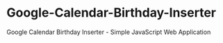 # Google-Calendar-Birthday-Inserter
Google Calendar Birthday Inserter - Simple JavaScript Web Application
